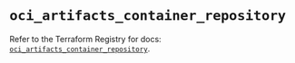 # `oci_artifacts_container_repository`

Refer to the Terraform Registry for docs: [`oci_artifacts_container_repository`](https://registry.terraform.io/providers/oracle/oci/6.37.0/docs/resources/artifacts_container_repository).
